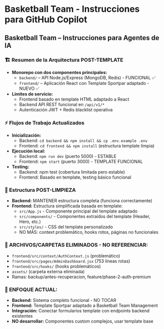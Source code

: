 # Basketball Team - Instrucciones para GitHub Copilot

## Basketball Team – Instrucciones para Agentes de IA

### 🏗️ Resumen de la Arquitectura POST-TEMPLATE
- **Monorepo con dos componentes principales:**
   - `backend/` – API Node.js/Express (MongoDB, Redis) - FUNCIONAL ✅
   - `frontend/` – Aplicación React con Template Sportpar adaptado - NUEVO ✅
- **Límites de servicio:**
   - Frontend basado en template HTML adaptado a React
   - Backend API REST funcional en `/api/v1/*`
   - Autenticación JWT + Redis blacklist operativa

### ⚡ Flujos de Trabajo Actualizados
- **Inicialización:**
   - Backend: `cd backend && npm install && cp .env.example .env`
   - Frontend: `cd frontend && npm install` (estructura template limpia)
- **Ejecución local:**
   - Backend: `npm run dev` (puerto 5000) - ESTABLE
   - Frontend: `npm start` (puerto 3000) - TEMPLATE FUNCIONAL
- **Testing:**
   - Backend: npm test (cobertura limitada pero estable)
   - Frontend: Basado en template, testing básico funcional

### 🧩 Estructura POST-LIMPIEZA
- **Backend:** MANTENER estructura completa (funciona correctamente)
- **Frontend:** Estructura simplificada basada en template:
   - `src/App.js` - Componente principal del template adaptado
   - `src/components/` - Componentes extraídos del template (Header, Hero, etc.)
   - `src/styles/` - CSS del template personalizado
   - NO MÁS: context problemático, hooks rotos, páginas no funcionales

### 🚫 ARCHIVOS/CARPETAS ELIMINADOS - NO REFERENCIAR:
- `frontend/src/context/AuthContext.js` (problemático)
- `frontend/src/pages/AdminDashboard.jsx` (753 líneas rotas)
- `frontend/src/hooks/` (hooks problemáticos)
- `assets/` (carpeta externa eliminada)
- Ramas: backup/antes-recuperacion, feature/phase-2-auth-premium

### 🎯 ENFOQUE ACTUAL:
- **Backend:** Sistema completo funcional - NO TOCAR
- **Frontend:** Template Sportpar adaptado a Basketball Team Management
- **Integración:** Conectar formularios template con endpoints backend existentes
- **NO desarrollar:** Componentes custom complejos, usar template base